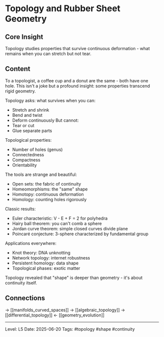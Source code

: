 # Topology and Rubber Sheet Geometry

## Core Insight
Topology studies properties that survive continuous deformation - what remains when you can stretch but not tear.

## Content
To a topologist, a coffee cup and a donut are the same - both have one hole. This isn't a joke but a profound insight: some properties transcend rigid geometry.

Topology asks: what survives when you can:
- Stretch and shrink
- Bend and twist
- Deform continuously
But cannot:
- Tear or cut
- Glue separate parts

Topological properties:
- Number of holes (genus)
- Connectedness
- Compactness
- Orientability

The tools are strange and beautiful:
- Open sets: the fabric of continuity
- Homeomorphisms: the "same" shape
- Homotopy: continuous deformation
- Homology: counting holes rigorously

Classic results:
- Euler characteristic: V - E + F = 2 for polyhedra
- Hairy ball theorem: you can't comb a sphere
- Jordan curve theorem: simple closed curves divide plane
- Poincaré conjecture: 3-sphere characterized by fundamental group

Applications everywhere:
- Knot theory: DNA unknotting
- Network topology: internet robustness
- Persistent homology: data shape
- Topological phases: exotic matter

Topology revealed that "shape" is deeper than geometry - it's about continuity itself.

## Connections
→ [[manifolds_curved_spaces]]
→ [[algebraic_topology]]
→ [[differential_topology]]
← [[geometry_evolution]]

---
Level: L5
Date: 2025-06-20
Tags: #topology #shape #continuity